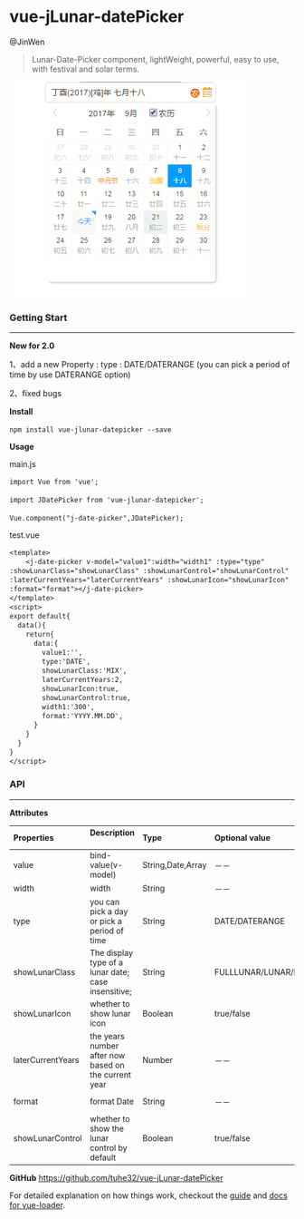 # vue-jLunar-datePicker
@JinWen

> Lunar-Date-Picker component, lightWeight, powerful, easy to use, with festival and solar terms.


![demo](./static/DEMO.png)


### Getting Start

---


**New for 2.0**

1、add a new Property : 
  type : DATE/DATERANGE (you can pick a period of time by use  DATERANGE option)
  
2、fixed bugs  

**Install**

`npm install vue-jlunar-datepicker --save`

**Usage**

main.js

```vue
import Vue from 'vue';

import JDatePicker from 'vue-jlunar-datepicker';

Vue.component("j-date-picker",JDatePicker);

```

test.vue

```vue
<template>
	<j-date-picker v-model="value1":width="width1" :type="type" :showLunarClass="showLunarClass" :showLunarControl="showLunarControl" :laterCurrentYears="laterCurrentYears" :showLunarIcon="showLunarIcon" :format="format"></j-date-picker>
</template>
<script>
export default{
  data(){
    return{
      data:{
        value1:'',
        type:'DATE',
        showLunarClass:'MIX',
        laterCurrentYears:2,
        showLunarIcon:true,
        showLunarControl:true,
        width1:'300',
        format:'YYYY.MM.DD',
      }
    }
  }
}
</script>
```


### API

---

**Attributes**

| Properties      | Description                      | Type      |  Optional value       | Default value         |
| :---------------- | :--------------------------------------- | :------      | :------------ | :------------ |
| value             | bind-value(v-model)                      | String,Date,Array  | －－          | －－            |
| width             | width                                      | String      | －－            | 200px/200         |
| type              |you can pick a day or pick a period of time | String     | DATE/DATERANGE      | DATE         |
| showLunarClass    | The display type of a lunar date; case insensitive;      | String  | FULLLUNAR/LUNAR/NUMBER/MIX|  NUMBER|
| showLunarIcon       | whether to show lunar icon           | Boolean       | true/false     | false        |
| laterCurrentYears   | the years number after now  based on the current year | Number     | －－            | 2            |
| format           | format Date | String       | －－            | YYYY-MM-DD   |
| showLunarControl    | whether to show the lunar control by default  | Boolean   | true/false      | true         |

**GitHub**
https://github.com/tuhe32/vue-jLunar-datePicker

For detailed explanation on how things work, checkout the [guide](http://vuejs-templates.github.io/webpack/) and [docs for vue-loader](http://vuejs.github.io/vue-loader).
